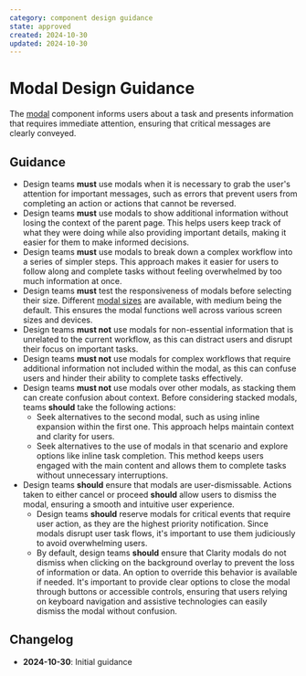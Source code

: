 ```yaml
---
category: component design guidance
state: approved
created: 2024-10-30
updated: 2024-10-30
---
```


# Modal Design Guidance

The [modal](https://clarity.design/documentation/modal) component informs users about a task and presents information that requires immediate attention, ensuring that critical messages are clearly conveyed.

## Guidance

- Design teams **must** use modals when it is necessary to grab the user's attention for important messages, such as errors that prevent users from completing an action or actions that cannot be reversed.
- Design teams **must** use modals to show additional information without losing the context of the parent page. This helps users keep track of what they were doing while also providing important details, making it easier for them to make informed decisions.
- Design teams **must** use modals to break down a complex workflow into a series of simpler steps. This approach makes it easier for users to follow along and complete tasks without feeling overwhelmed by too much information at once.
- Design teams **must** test the responsiveness of modals before selecting their size. Different [modal sizes](https://clarity.design/documentation/modal#sizes) are available, with medium being the default. This ensures the modal functions well across various screen sizes and devices.
- Design teams **must not** use modals for non-essential information that is unrelated to the current workflow, as this can distract users and disrupt their focus on important tasks.
- Design teams **must not** use modals for complex workflows that require additional information not included within the modal, as this can confuse users and hinder their ability to complete tasks effectively.
- Design teams **must not** use modals over other modals, as stacking them can create confusion about context. Before considering stacked modals, teams **should** take the following actions:
    - Seek alternatives to the second modal, such as using inline expansion within the first one. This approach helps maintain context and clarity for users.
    - Seek alternatives to the use of modals in that scenario and explore options like inline task completion. This method keeps users engaged with the main content and allows them to complete tasks without unnecessary interruptions.
- Design teams **should** ensure that modals are user-dismissable. Actions taken to either cancel or proceed **should** allow users to dismiss the modal, ensuring a smooth and intuitive user experience.
    - Design teams **should** reserve modals for critical events that require user action, as they are the highest priority notification. Since modals disrupt user task flows, it's important to use them judiciously to avoid overwhelming users.
    - By default, design teams **should** ensure that Clarity modals do not dismiss when clicking on the background overlay to prevent the loss of information or data. An option to override this behavior is available if needed. It's important to provide clear options to close the modal through buttons or accessible controls, ensuring that users relying on keyboard navigation and assistive technologies can easily dismiss the modal without confusion.

## Changelog

- **2024-10-30**: Initial guidance
